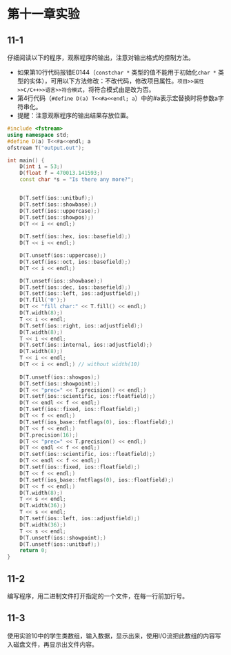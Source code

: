 # 第十一章实验

## 11-1

仔细阅读以下的程序，观察程序的输出，注意对输出格式的控制方法。  

- 如果第10行代码报错E0144（`constchar *` 类型的值不能用于初始化`char *` 类型的实体），可用以下方法修改：不改代码，修改项目属性。`项目>>属性>>C/C++>>语言>>符合模式`，将符合模式由是改为否。
- 第4行代码（`#define D(a) T<<#a<<endl; a`）中的#a表示宏替换时将参数a字符串化。
- 提醒：注意观察程序的输出结果存放位置。

```cpp
#include <fstream>
using namespace std;
#define D(a) T<<#a<<endl; a
ofstream T("output.out");

int main() {
    D(int i = 53;)
    D(float f = 470013.141593;)
    const char *s = "Is there any more?";


    D(T.setf(ios::unitbuf);)
    D(T.setf(ios::showbase);)
    D(T.setf(ios::uppercase);)
    D(T.setf(ios::showpos);)
    D(T << i << endl;)
    
    D(T.setf(ios::hex, ios::basefield);)
    D(T << i << endl;)

    D(T.unsetf(ios::uppercase);)
    D(T.setf(ios::oct, ios::basefield);)
    D(T << i << endl;)

    D(T.unsetf(ios::showbase);)
    D(T.setf(ios::dec, ios::basefield);)
    D(T.setf(ios::left, ios::adjustfield);)
    D(T.fill('0');)
    D(T << "fill char:" << T.fill() << endl;)
    D(T.width(8);)
    T << i << endl;
    D(T.setf(ios::right, ios::adjustfield);)
    D(T.width(8);)
    T << i << endl;
    D(T.setf(ios::internal, ios::adjustfield);)
    D(T.width(8);)
    T << i << endl;
    D(T << i << endl;) // without width(10)
    
    D(T.unsetf(ios::showpos);)
    D(T.setf(ios::showpoint);)
    D(T << "prec=" << T.precision() << endl;)
    D(T.setf(ios::scientific, ios::floatfield);)
    D(T << endl << f << endl;)
    D(T.setf(ios::fixed, ios::floatfield);)
    D(T << f << endl;)
    D(T.setf(ios_base::fmtflags(0), ios::floatfield);)
    D(T << f << endl;)
    D(T.precision(16);)
    D(T << "prec=" << T.precision() << endl;)
    D(T << endl << f << endl;)
    D(T.setf(ios::scientific, ios::floatfield);)
    D(T << endl << f << endl;)
    D(T.setf(ios::fixed, ios::floatfield);)
    D(T << f << endl;)
    D(T.setf(ios_base::fmtflags(0), ios::floatfield);)
    D(T << f << endl;)
    D(T.width(8);)
    T << s << endl;
    D(T.width(36);)
    T << s << endl;
    D(T.setf(ios::left, ios::adjustfield);)
    D(T.width(36);)
    T << s << endl;
    D(T.unsetf(ios::showpoint);)
    D(T.unsetf(ios::unitbuf);) 
    return 0;
}
```

## 11-2

编写程序，用二进制文件打开指定的一个文件，在每一行前加行号。

## 11-3

使用实验10中的学生类数组，输入数据，显示出来，使用I/O流把此数组的内容写入磁盘文件，再显示出文件内容。
